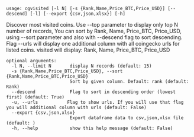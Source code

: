 ```
usage: cgvisited [-l N] [-s {Rank,Name,Price_BTC,Price_USD}] [--descend] [-l] [--export {csv,json,xlsx}] [-h]
```

Discover most visited coins. Use --top parameter to display only top N number of records, You can sort by Rank, Name, Price_BTC, Price_USD, using
--sort parameter and also with --descend flag to sort descending. Flag --urls will display one additional column with all coingecko urls for listed
coins. visited will display: Rank, Name, Price_BTC, Price_USD

```
optional arguments:
  -l N, --limit N       display N records (default: 15)
  -s {Rank,Name,Price_BTC,Price_USD}, --sort {Rank,Name,Price_BTC,Price_USD}
                        Sort by given column. Default: rank (default: Rank)
  --descend             Flag to sort in descending order (lowest first) (default: True)
  -u, --urls           Flag to show urls. If you will use that flag you will additional column with urls (default: False)
  --export {csv,json,xlsx}
                        Export dataframe data to csv,json,xlsx file (default: )
  -h, --help            show this help message (default: False)
```
